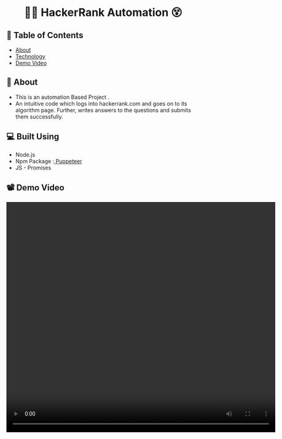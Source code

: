<h1 align="center"> 👩‍💻 HackerRank Automation 😵</h1>

## 📝 Table of Contents

- [About](#about)
- [Technology](#tech)
- [Demo Video ](#demoVideo)

## 📙 About

- This is an automation Based Project .
- An intuitive code which logs into hackerrank.com and goes on to its algorithm page.
  Further, writes answers to the questions and submits them successfully.

## 💻 Built Using

- Node.js
- Npm Package :[ Puppeteer](https://www.npmjs.com/package/puppeteer "Visit")
- JS - Promises

## 📽 Demo Video 

<video width="700" height="600" controls> <source src = "./HackerrankAutomationDemo.mp4" type="video/mp4"></video>
